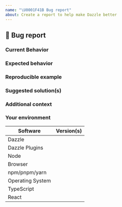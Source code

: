 ```yaml
---
name: "\U0001F41B Bug report"
about: Create a report to help make Dazzle better
---
```


## 🐛 Bug report

### Current Behavior

<!-- If applicable, add screenshots to help explain your problem. -->

### Expected behavior

<!-- A clear and concise description of what you expected to happen. -->

### Reproducible example

<!-- Create A github repo and Send a link here -->


### Suggested solution(s)

<!-- How could we solve this bug? What changes would need to made to Razzle? -->

### Additional context

<!-- Add any other context about the problem here.  -->

### Your environment

<!-- PLEASE FILL THIS OUT -->

| Software         | Version(s) |
| ---------------- | ---------- |
| Dazzle           |
| Dazzle Plugins   |
| Node             |
| Browser          |
| npm/pnpm/yarn    |
| Operating System |
| TypeScript       |
| React            |
